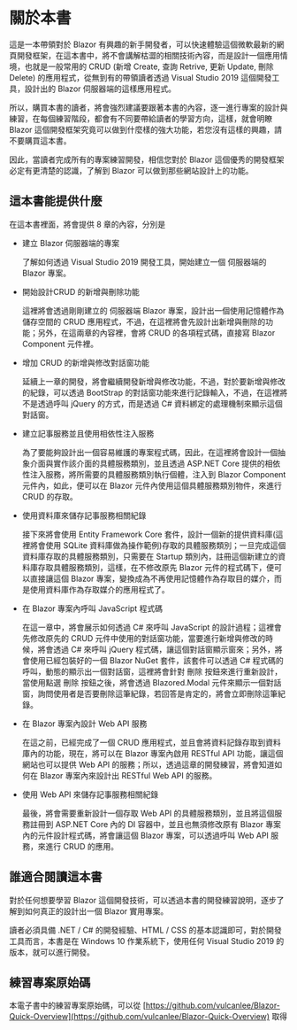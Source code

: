 # 關於本書

這是一本帶領對於 Blazor 有興趣的新手開發者，可以快速體驗這個微軟最新的網頁開發框架，在這本書中，將不會講解枯澀的相關技術內容，而是設計一個應用情境，也就是一般常用的 CRUD (新增 Create, 查詢 Retrive, 更新 Update, 刪除 Delete) 的應用程式，從無到有的帶領讀者透過 Visual Studio 2019 這個開發工具，設計出的 Blazor 伺服器端的這樣應用程式。

所以，購買本書的讀者，將會強烈建議要跟著本書的內容，逐一進行專案的設計與練習，在每個練習階段，都會有不同要帶給讀者的學習方向，這樣，就會明瞭 Blazor 這個開發框架究竟可以做到什麼樣的強大功能，若您沒有這樣的興趣，請不要購買這本書。

因此，當讀者完成所有的專案練習開發，相信您對於 Blazor 這個優秀的開發框架必定有更清楚的認識，了解到 Blazor 可以做到那些網站設計上的功能。

## 這本書能提供什麼

在這本書裡面，將會提供 8 章的內容，分別是

* 建立 Blazor 伺服器端的專案
  
  了解如何透過 Visual Studio 2019 開發工具，開始建立一個 伺服器端的 Blazor 專案。

* 開始設計CRUD 的新增與刪除功能

  這裡將會透過剛剛建立的 伺服器端 Blazor 專案，設計出一個使用記憶體作為儲存空間的 CRUD 應用程式，不過，在這裡將會先設計出新增與刪除的功能；另外，在這兩章的內容裡，會將 CRUD 的各項程式碼，直接寫 Blazor Component 元件裡。

* 增加 CRUD 的新增與修改對話窗功能

  延續上一章的開發，將會繼續開發新增與修改功能，不過，對於要新增與修改的紀錄，可以透過 BootStrap 的對話窗功能來進行記錄輸入，不過，在這裡將不是透過呼叫 jQuery 的方式，而是透過 C# 資料綁定的處理機制來顯示這個對話窗。

* 建立記事服務並且使用相依性注入服務

  為了要能夠設計出一個容易維護的專案程式碼，因此，在這裡將會設計一個抽象介面與實作該介面的具體服務類別，並且透過 ASP.NET Core 提供的相依性注入服務，將所需要的具體服務類別執行個體，注入到 Blazor Component 元件內，如此，便可以在 Blazor 元件內使用這個具體服務類別物件，來進行 CRUD 的存取。

* 使用資料庫來儲存記事服務相關紀錄

  接下來將會使用 Entity Framework Core 套件，設計一個新的提供資料庫(這裡將會使用 SQLite 資料庫做為操作範例)存取的具體服務類別；一旦完成這個資料庫存取的具體服務類別，只需要在 Startup 類別內，註冊這個新建立的資料庫存取具體服務類別，這樣，在不修改原先 Blazor 元件的程式碼下，便可以直接讓這個 Blazor 專案，變換成為不再使用記憶體作為存取目的媒介，而是使用資料庫作為存取媒介的應用程式了。

* 在 Blazor 專案內呼叫 JavaScript 程式碼

  在這一章中，將會展示如何透過 C# 來呼叫 JavaScript 的設計過程；這裡會先修改原先的 CRUD 元件中使用的對話窗功能，當要進行新增與修改的時候，將會透過 C# 來呼叫 jQuery 程式碼，讓這個對話窗顯示窗來；另外，將會使用已經包裝好的一個 Blazor NuGet 套件，該套件可以透過 C# 程式碼的呼叫，動態的顯示出一個對話窗，這裡將會針對 刪除 按鈕來進行重新設計，當使用點選 刪除 按鈕之後，將會透過 Blazored.Modal 元件來顯示一個對話窗，詢問使用者是否要刪除這筆紀錄，若回答是肯定的，將會立即刪除這筆紀錄。

* 在 Blazor 專案內設計 Web API 服務

  在這之前，已經完成了一個 CRUD 應用程式，並且會將資料記錄存取到資料庫內的功能，現在，將可以在 Blazor 專案內啟用 RESTful API 功能，讓這個網站也可以提供 Web API 的服務；所以，透過這章的開發練習，將會知道如何在 Blazor 專案內來設計出 RESTful Web API 的服務。

* 使用 Web API 來儲存記事服務相關紀錄

  最後，將會需要重新設計一個存取 Web API 的具體服務類別，並且將這個服務註冊到 ASP.NET Core 內的 DI 容器中，並且也無須修改原有 Blazor 專案內的元件設計程式碼，將會讓這個 Blazor 專案，可以透過呼叫 Web API 服務，來進行 CRUD 的應用。

## 誰適合閱讀這本書

對於任何想要學習 Blazor 這個開發技術，可以透過本書的開發練習說明，逐步了解到如何真正的設計出一個 Blazor 實用專案。

讀者必須具備 .NET / C# 的開發經驗、HTML / CSS 的基本認識即可，對於開發工具而言，本書是在 Windows 10 作業系統下，使用任何 Visual Studio 2019 的版本，就可以進行開發。

## 練習專案原始碼

本電子書中的練習專案原始碼，可以從 [https://github.com/vulcanlee/Blazor-Quick-Overview](https://github.com/vulcanlee/Blazor-Quick-Overview) 取得

